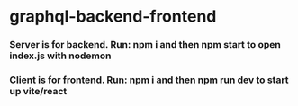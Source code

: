# graphql-backend-frontend

### Server is for backend. Run: npm i and then npm start to open index.js with nodemon

### Client is for frontend. Run: npm i and then npm run dev to start up vite/react
